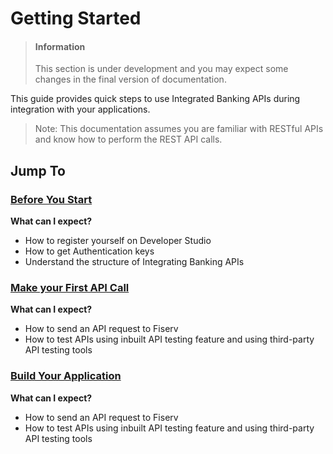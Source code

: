 # Getting Started

<!-- theme: info -->
> #### Information
>
> This section is under development and you may expect some changes in the final version of documentation.


This guide provides quick steps to use Integrated Banking  APIs during integration with your applications.

> Note: This documentation assumes you are familiar with RESTful APIs and know how to perform the REST API calls.

## Jump To

### [Before You Start](#../docs?path=docs/getting-started/before-you-start.md)

**What can I expect?**
-	How to register yourself on Developer Studio
-	How to get Authentication keys 
-	Understand the structure of Integrating Banking APIs


### [Make your First API Call](#../docs?path=docs/getting-started/make-your-first-api-call.md)
**What can I expect?**
-	How to send an API request to Fiserv 
-	How to test APIs using inbuilt API testing feature and using third-party API testing tools


### [Build Your Application](#../docs?path=docs/getting-started/build-your-api.md)
**What can I expect?**
-	How to send an API request to Fiserv 
-	How to test APIs using inbuilt API testing feature and using third-party API testing tools
